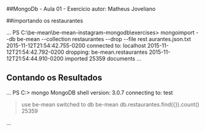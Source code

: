 ##MongoDb - Aula 01 - Exercicio
autor: Matheus Joveliano

##importando os restaurantes 

...
PS C:\be-mean\be-mean-instagram-mongodb\exercises> mongoimport --db be-mean --collection restaurantes --drop --file rest
aurantes.json.txt
2015-11-12T21:54:42.755-0200    connected to: localhost
2015-11-12T21:54:42.792-0200    dropping: be-mean.restaurantes
2015-11-12T21:54:44.910-0200    imported 25359 documents
...

## Contando os Resultados

...
PS C:\> mongo
MongoDB shell version: 3.0.7
connecting to: test
> use be-mean
switched to db be-mean
> db.restaurantes.find({}).count()
25359
>
...

